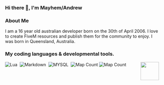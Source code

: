### Hi there 👋, I'm Mayhem/Andrew

### About Me
I am a 16 year old australian developer born on the 30th of April 2006. I love to create FiveM resources and publish them for the community to enjoy. I was born in Queensland, Australia.

### My coding languages & developmental tools.
![Lua](https://img.shields.io/badge/-Lua-333333?style=flat&logo=lua)&nbsp;
![Markdown](https://img.shields.io/badge/-markdown-333333?style=flat&logo=markdown)&nbsp;
![MYSQL](https://img.shields.io/badge/-MySQL-333333?style=flat&logo=mysql)&nbsp;
<img align="right" height="60" width="60" alt="" src="https://cdn.discordapp.com/attachments/756590322921767002/810784341286060062/2314.gif" />
![Map Count](https://img.shields.io/badge/IDE-Visual%20Studio%20Code-critical?style=for-the-badge&logo=visual-studio-code)
![Map Count](https://img.shields.io/badge/IDE-Notepad++-critical?style=for-the-badge&logo=notepad++)

